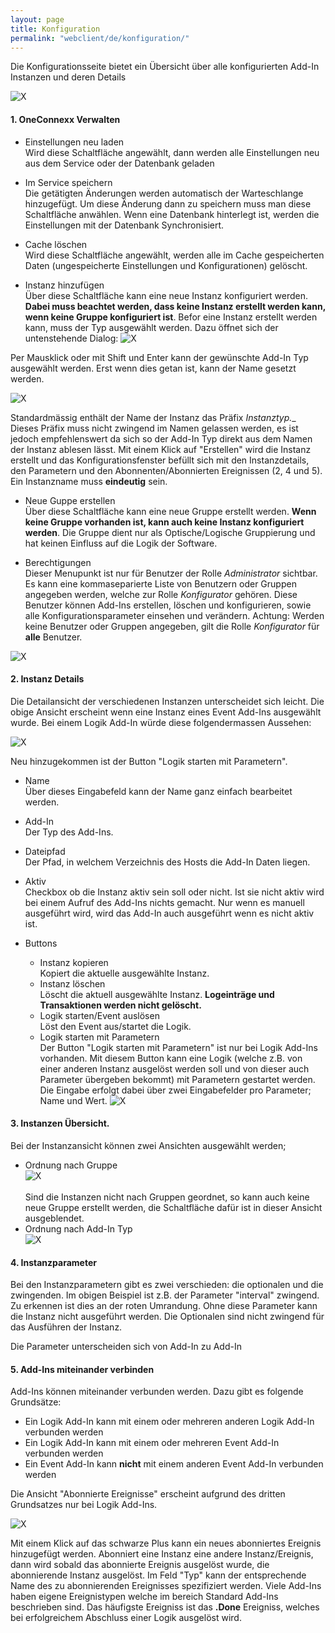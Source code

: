 ```yaml
---
layout: page
title: Konfiguration
permalink: "webclient/de/konfiguration/"
---
```


Die Konfigurationsseite bietet ein Übersicht über alle konfigurierten Add-In Instanzen und deren Details 

![X]({{site.baseurl}}/assets/content-images/webclient/de/addInOverview.png "Add-In Overview")

#### 1. OneConnexx Verwalten
  * Einstellungen neu laden    
  Wird diese Schaltfläche angewählt, dann werden alle Einstellungen neu aus dem Service oder der Datenbank geladen
  
  * Im Service speichern  
  Die getätigten Änderungen werden automatisch der Warteschlange hinzugefügt. Um diese Änderung dann zu speichern muss man diese Schaltfläche anwählen. Wenn eine Datenbank hinterlegt ist, werden die Einstellungen mit der Datenbank Synchronisiert. 
  
  * Cache löschen  
  Wird diese Schaltfläche angewählt, werden alle im Cache gespeicherten Daten (ungespeicherte Einstellungen und Konfigurationen) gelöscht.
  
  * Instanz hinzufügen  
  Über diese Schaltfläche kann eine neue Instanz konfiguriert werden. __Dabei muss beachtet werden, dass keine Instanz erstellt werden kann, wenn keine Gruppe konfiguriert ist__. Befor eine Instanz erstellt werden kann, muss der Typ ausgewählt werden. Dazu öffnet sich der untenstehende Dialog:
![X]({{site.baseurl}}/assets/content-images/webclient/de/addnewinstance.png "Add new Instance")<br/>

  Per Mausklick oder mit Shift und Enter kann der gewünschte Add-In Typ ausgewählt werden. Erst wenn dies getan ist, kann der Name gesetzt werden.

![X]({{site.baseurl}}/assets/content-images/webclient/de/nameinstance.png "Name new Instance")<br/>

  Standardmässig enthält der Name der Instanz das Präfix __Instanztyp_.__ Dieses Präfix muss nicht zwingend im Namen gelassen werden, es ist jedoch empfehlenswert da sich so der Add-In Typ direkt aus dem Namen der Instanz ablesen lässt. Mit einem Klick auf "Erstellen" wird die Instanz erstellt und das Konfigurationsfenster befüllt sich mit den Instanzdetails, den Parametern und den
  Abonnenten/Abonnierten Ereignissen (2, 4 und 5). Ein Instanzname muss __eindeutig__ sein.
  
  * Neue Guppe erstellen  
  Über diese Schaltfläche kann eine neue Gruppe erstellt werden. __Wenn keine Gruppe vorhanden ist, kann auch keine Instanz konfiguriert werden__. Die Gruppe dient nur als Optische/Logische Gruppierung und hat keinen Einfluss auf die Logik der Software.
  
  * Berechtigungen  
  Dieser Menupunkt ist nur für Benutzer der Rolle *Administrator* sichtbar. Es kann eine kommaseparierte Liste von Benutzern oder Gruppen angegeben werden, welche zur Rolle *Konfigurator* gehören. Diese Benutzer können Add-Ins erstellen, löschen und konfigurieren, sowie alle Konfigurationsparameter einsehen und verändern. Achtung: Werden keine Benutzer oder Gruppen angegeben, gilt die Rolle *Konfigurator* für **alle** Benutzer.
  
![X]({{site.baseurl}}/assets/content-images/webclient/de/permission.png "Berechtigung zum Bearbeiten")<br/>

#### 2. Instanz Details
  Die Detailansicht der verschiedenen Instanzen unterscheidet sich leicht. Die obige Ansicht erscheint wenn eine Instanz eines Event Add-Ins ausgewählt wurde. Bei einem Logik Add-In würde diese folgendermassen Aussehen:
  
![X]({{site.baseurl}}/assets/content-images/webclient/de/detailviewlogicaddin.png "Instanz Detail Logik Add-In")

  Neu hinzugekommen ist der Button "Logik starten mit Parametern".
  
  * Name  
  Über dieses Eingabefeld kann der Name ganz einfach bearbeitet werden.
  
  * Add-In  
  Der Typ des Add-Ins.
  
  * Dateipfad  
  Der Pfad, in welchem Verzeichnis des Hosts die Add-In Daten liegen.
  
  * Aktiv  
  Checkbox ob die Instanz aktiv sein soll oder nicht. Ist sie nicht aktiv wird bei einem Aufruf des Add-Ins nichts gemacht. Nur wenn es manuell ausgeführt wird, wird das Add-In auch ausgeführt wenn es nicht aktiv ist.
  
  * Buttons  
  	* Instanz kopieren  
	Kopiert die aktuelle ausgewählte Instanz.
	* Instanz löschen  
	Löscht die aktuell ausgewählte Instanz. __Logeinträge und Transaktionen werden nicht gelöscht.__
	* Logik starten/Event auslösen  
	Löst den Event aus/startet die Logik.
	* Logik starten mit Parametern  
	Der Button "Logik starten mit Parametern" ist nur bei Logik Add-Ins vorhanden. Mit diesem Button kann eine Logik (welche z.B. von einer anderen Instanz ausgelöst werden soll und von dieser auch Parameter übergeben bekommt) mit Parametern gestartet werden. Die Eingabe erfolgt dabei über zwei Eingabefelder pro Parameter; Name und Wert.
	![X]({{site.baseurl}}/assets/content-images/webclient/de/startlogicwithparams.png "Logik Starten mit Parametern")
	
#### 3. Instanzen Übersicht.
  Bei der Instanzansicht können zwei Ansichten ausgewählt werden;
  
  * Ordnung nach Gruppe  
  ![X]({{site.baseurl}}/assets/content-images/webclient/de/instancegroupbygroup.png "Gruppieren nach Gruppen")
  <br /><br />
  Sind die Instanzen nicht nach Gruppen geordnet, so kann auch keine neue Gruppe erstellt werden, die Schaltfläche dafür ist in dieser Ansicht ausgeblendet.
  * Ordnung nach Add-In Typ  
  ![X]({{site.baseurl}}/assets/content-images/webclient/de/groupbyaddintype.png "Gruppieren nach Add-In Type")
  
#### 4. Instanzparameter
  Bei den Instanzparametern gibt es zwei verschieden: die optionalen und die zwingenden.
  Im obigen Beispiel ist z.B. der Parameter "interval" zwingend. Zu erkennen ist dies an der roten Umrandung. Ohne diese Parameter kann die Instanz nicht ausgeführt werden.
  Die Optionalen sind nicht zwingend für das Ausführen der Instanz.
  
  Die Parameter unterscheiden sich von Add-In zu Add-In

#### 5. Add-Ins miteinander verbinden
  
  Add-Ins können miteinander verbunden werden. Dazu gibt es folgende Grundsätze:
  
  * Ein Logik Add-In kann mit einem oder mehreren anderen Logik Add-In verbunden werden
  * Ein Logik Add-In kann mit einem oder mehreren Event Add-In verbunden werden 
  * Ein Event Add-In kann __nicht__ mit einem anderen Event Add-In verbunden werden
  
  Die Ansicht "Abonnierte Ereignisse" erscheint aufgrund des dritten Grundsatzes nur bei Logik Add-Ins.

  ![X]({{site.baseurl}}/assets/content-images/webclient/de/abonnieren.png "Ereignisse Abonnieren")
  
  Mit einem Klick auf das schwarze Plus kann ein neues abonniertes Ereignis hinzugefügt werden. 
  Abonniert eine Instanz eine andere Instanz/Ereignis, dann wird sobald das abonnierte Ereignis ausgelöst wurde, die abonnierende Instanz ausgelöst. Im Feld "Typ" kann der entsprechende Name des zu abonnierenden Ereignisses spezifiziert werden. Viele Add-Ins haben eigene Ereignistypen welche im bereich Standard Add-Ins beschrieben sind. Das häufigste Ereigniss ist das __.Done__ Ereigniss, welches bei erfolgreichem Abschluss einer Logik ausgelöst wird.
